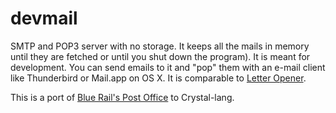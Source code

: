 # devmail

SMTP and POP3 server with no storage. It keeps all the mails in memory until they are fetched or until you shut down the program). It is meant for development. You can send emails to it and "pop" them with an e-mail client like Thunderbird or Mail.app on OS X. It is comparable to [Letter Opener](https://github.com/ryanb/letter_opener).

This is a port of [Blue Rail's Post Office](https://github.com/bluerail/post_office) to Crystal-lang.
